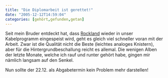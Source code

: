 ```yaml
---
title: "Die Diplomarbeit ist gerettet!"
date: "2005-12-12T14:59:04"
categories: [gehört,gefunden,getan]
---
```


Seit mein Bruder entdeckt hat, dass [Rockland](http://www.rockland-digital.de/) wieder in unser Kabelprogramm eingespeist wird, geht es gleich viel schneller voran mit der Arbeit. Zwar ist die Qualität nicht die Beste (leichtes analoges Knistern), aber für die Hintergrundbeschallung reicht es allemal. Die wenigen Alben der letzte Monate, welche ich rauf und runter gehört habe, gingen mir nämlich langsam auf den Senkel.

Nun sollte der 22.12. als Abgabetermin kein Problem mehr darstellen!
